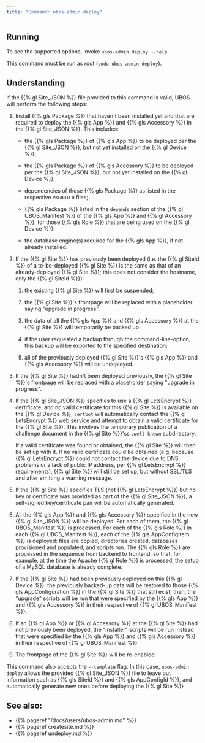 ```yaml
---
title: "Command: ubos-admin deploy"
---
```


## Running

To see the supported options, invoke ``ubos-admin deploy --help``.

This command must be run as root (``sudo ubos-admin deploy``).

## Understanding

If the {{% gl Site_JSON %}} file provided to this command is valid, UBOS will
perform the following steps:

1. Install {{% gls Package %}} that haven't been installed yet and that are required to deploy
   the {{% gls App %}} and {{% gls Accessory %}} in the {{% gl Site_JSON %}}. This
   includes:

   * the {{% gls Package %}} of {{% gls App %}} to be deployed per the {{% gl Site_JSON %}},
     but not yet installed on the {{% gl Device %}};

   * the {{% gls Package %}} of {{% gls Accessory %}} to be deployed per the {{% gl Site_JSON %}},
     but not yet installed on the {{% gl Device %}};

   * dependencies of those {{% gls Package %}} as listed in the respective ``PKGBUILD``
     files;

   * {{% gls Package %}} listed in the ``depends`` section of the {{% gl UBOS_Manifest %}}
     of the {{% gls App %}} and {{% gl Accessory %}}, for those {{% gls Role %}} that
     are being used on the {{% gl Device %}}.

   * the database engine(s) required for the {{% gls App %}}, if not already installed.

1. If the {{% gl Site %}} has previously been deployed (i.e. the {{% gl SiteId %}} of
   a to-be-deployed {{% gl Site %}} is the same as that of an already-deployed
   {{% gl Site %}}; this does not consider the hostname, only the {{% gl SiteId %}}):

   1. the existing {{% gl Site %}} will first be suspended;

   1. the {{% gl Site %}}'s frontpage will be replaced with a placeholder saying
      "upgrade in progress".

   1. the data of all the {{% gls App %}} and {{% gls Accessory %}} at the
      {{% gl Site %}} will temporarily be backed up.

   1. if the user requested a backup through the command-line-option, this backup will
      be exported to the specified destination;

   1. all of the previously deployed {{% gl Site %}}'s {{% gls App %}} and
      {{% gls Accessory %}} will be undeployed.

1. If the {{% gl Site %}} hadn't been deployed previously, the {{% gl Site %}}'s
   frontpage will be replaced with a placeholder saying "upgrade in progress".

1. If the {{% gl Site_JSON %}} specifies to use a {{% gl LetsEncrypt %}} certificate, and
   no valid certificate for this {{% gl Site %}} is available on the {{% gl Device %}},
   ``certbot`` will automatically contact the {{% gl LetsEncrypt %}} web service and
   attempt to obtain a valid certificate for the {{% gl Site %}}. This involves the
   temporary publication of a challenge document in the {{% gl Site %}}'ss ``.well-known``
   subdirectory.

   If a valid certificate was found or obtained, the {{% gl Site %}} will then be set
   up with it. If no valid certificate could be obtained (e.g. because
   {{% gl LetsEncrypt %}} could not contact the device due to DNS problems or a lack of
   public IP address, per {{% gl LetsEncrypt %}} requirements), {{% gl Site %}} will still
   be set up, but without SSL/TLS and after emitting a warning message.

1. If the {{% gl Site %}} specifies TLS (not {{% gl LetsEncrypt %}}) but no key or
   certificate was provided as part of the {{% gl Site_JSON %}}, a self-signed
   key/certificate pair will be automatically generated.

1. All the {{% gls App %}} and {{% gls Accessory %}} specified in the new {{% gl Site_JSON %}}
   will be deployed. For each of them, the {{% gl UBOS_Manifest %}} is processed. For each of
   the {{% gls Role %}} in each {{% gl UBOS_Manifest %}}, each of the {{% gls AppConfigItem %}}
   is deployed: files are copied, directories created, databases provisioned and populated,
   and scripts run. The {{% gls Role %}} are processed in the sequence from backend to
   frontend, so that, for example, at the time the Apache {{% gl Role %}} is processed,
   the setup of a MySQL database is already complete.

1. If the {{% gl Site %}} had been previously deployed on this {{% gl Device %}}, the previously
   backed-up data will be restored to those {{% gls AppConfiguration %}} in the {{% gl Site %}}
   that still exist; then, the "upgrade" scripts will be run that were specified by the
   {{% gls App %}} and {{% gls Accessory %}} in their respective of {{% gl UBOS_Manifest %}}.

1. If an {{% gl App %}} or {{% gl Accessory %}} at the {{% gl Site %}} had not previously been
   deployed, the "installer" scripts will be run instead that were specified by the
   {{% gls App %}} and {{% gls Accessory %}} in their respective of {{% gl UBOS_Manifest %}}.

1. The frontpage of the {{% gl Site %}} will be re-enabled.

This command also accepts the ``--template`` flag. In this case, ``ubos-admin deploy``
allows the provided {{% gl Site_JSON %}} file to leave out information such as {{% gls SiteId %}}
and {{% gls AppConfigId %}}, and automatically generate new ones before deploying
the {{% gl Site %}}

## See also:

* {{% pageref "/docs/users/ubos-admin.md" %}}
* {{% pageref createsite.md %}}
* {{% pageref undeploy.md %}}
